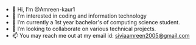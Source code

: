 - 👋 Hi, I’m @Amreen-kaur1
- 👀 I’m interested in coding and information technology
- 🌱 I’m currently a 1st year bachelor's of computing science student.
- 💞️ I’m looking to collaborate on various technical projects.
- 📫 You may reach me out at my email id: siviaamreen2005@gmail.com

<!---
Amreen-kaur1/Amreen-kaur1 is a ✨ special ✨ repository because its `README.md` (this file) appears on your GitHub profile.
You can click the Preview link to take a look at your changes.
--->
